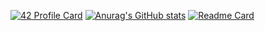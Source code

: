 [![42 Profile Card](https://1337-readme.vercel.app/api/profile?cursus=42cursus&dark=true&login=abel-oua)](https://github.com/mohouyizme/1337-readme)
[![Anurag's GitHub stats](https://github-readme-stats.vercel.app/api?username=devdelX)](https://github.com/devdelX/github-readme-stats)
[![Readme Card](https://github-readme-stats.vercel.app/api/pin/?username=anuraghazra&repo=github-readme-stats)](https://github.com/anuraghazra/github-readme-stats)
